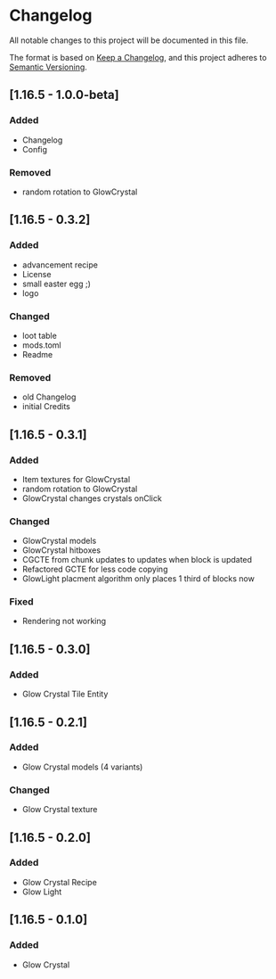 # Changelog
All notable changes to this project will be documented in this file.

The format is based on [Keep a Changelog](https://keepachangelog.com/en/1.0.0/),
and this project adheres to [Semantic Versioning](https://semver.org/spec/v2.0.0.html).

## [1.16.5 - 1.0.0-beta]
### Added
- Changelog
- Config

### Removed
- random rotation to GlowCrystal

## [1.16.5 - 0.3.2]
### Added
- advancement recipe
- License
- small easter egg ;)
- logo

### Changed
- loot table
- mods.toml
- Readme

### Removed
- old Changelog
- initial Credits

## [1.16.5 - 0.3.1]
### Added
- Item textures for GlowCrystal
- random rotation to GlowCrystal
- GlowCrystal changes crystals onClick

### Changed
- GlowCrystal models
- GlowCrystal hitboxes
- CGCTE from chunk updates to updates when block is updated
- Refactored GCTE for less code copying
- GlowLight placment algorithm only places 1 third of blocks now

### Fixed
- Rendering not working

## [1.16.5 - 0.3.0]
### Added
- Glow Crystal Tile Entity

## [1.16.5 - 0.2.1]
### Added
- Glow Crystal models (4 variants)

### Changed
- Glow Crystal texture

## [1.16.5 - 0.2.0]
### Added
- Glow Crystal Recipe
- Glow Light

## [1.16.5 - 0.1.0]
### Added
- Glow Crystal
